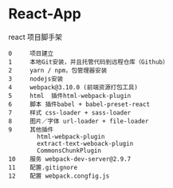 # React-App
react 项目脚手架


	0     项目建立
	1     本地Git安装，并且托管代码到远程仓库（Github）
	2     yarn / npm，包管理器安装
	3     nodejs安装
	4     webpack@3.10.0 (前端资源打包工具)    
	5     html  插件html-webpack-plugin
	6     脚本 插件babel + babel-preset-react
	7     样式 css-loader + sass-loader
	8     图片／字体 url-loader + file-loader
	9     其他插件
	        html-webpack-plugin
			extract-text-weboack-plugin
	        CommonsChunkPlugin
	10    服务 webpack-dev-server@2.9.7
	11    配置.gitignore
	12    配置 webpack.congfig.js


